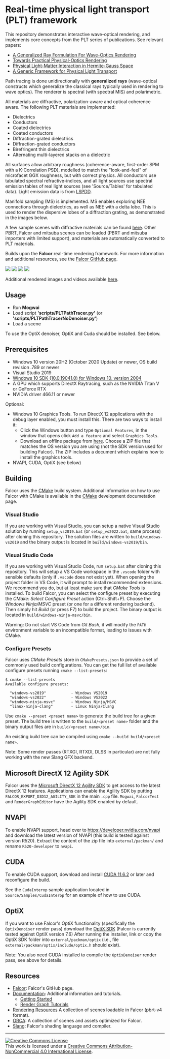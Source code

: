 
# Real-time physical light transport (PLT) framework

This repository demonstrates interactive wave-optical rendering, and implements core concepts from the PLT series of publications. See relevant papers:
- [A Generalized Ray Formulation For Wave-Optics Rendering]()
- [Towards Practical Physical-Optics Rendering](https://ssteinberg.xyz/2022/04/03/practical_plt/)
- [Physical Light-Matter Interaction in Hermite-Gauss Space](https://ssteinberg.xyz/2021/07/31/physical_light_matter_interaction_hg_space/)
- [A Generic Framework for Physical Light Transport](https://ssteinberg.xyz/2021/04/26/generic_physical_light_transport_framework/)

Path tracing is done unidirectionally with **generalized rays** (wave-optical constructs which generalize the classical rays typically used in rendering to wave optics).
The renderer is spectral (with spectral MIS) and polarimetric.

All materials are diffractive, polarization-aware and optical coherence aware.
The following PLT materials are implemented:
- Dielectrics
- Conductors
- Coated dielectrics
- Coated conductors
- Diffraction-grated dielectrics
- Diffraction-grated conductors
- Birefringent thin dielectrics
- Alternating multi-layered stacks on a dielectric

All surfaces allow arbitrary roughness (coherence-aware, first-order SPM with a K-Correlation PSD), modelled to match the "look-and-feel" of microfacet GGX roughness, but with correct physics.
All conductors use tabulated spectral refractive-indices, and all light sources use spectral emission tables of real light sources (see 'Source/Tables' for tabulated data). Light emission data is from [LSPDD](https://lspdd.org).

Manifold sampling (MS) is implemented. MS enables exploring NEE connections through dielectrics, as well as NEE with a delta lobe. This is used to render the dispersive lobes of a diffraction grating, as demonstrated in the images below.

A few sample scenes with diffractive materials can be found [here]().
Other PBRT, Falcor and mitsuba scenes can be loaded (PBRT and mitsuba importers with limited support), and materials are automatically converted to PLT materials.

Builds upon the **Falcor** real-time rendering framework.
For more information and additional resources, see the [Falcor GitHub page](https://github.com/NVIDIAGameWorks/Falcor).

![](docs/images/image1.png)
![](docs/images/image7.png)
![](docs/images/image5.png)
![](docs/images/image6.png)

Additional rendered images and videos available [here]().


## Usage
- Run **Mogwai**
- Load script **'scripts/PLTPathTracer.py'** (or **'scripts/PLTPathTracerNoDenoiser.py'**)
- Load a scene

To use the OptiX denoiser, OptiX and Cuda should be installed. See below.

## Prerequisites
- Windows 10 version 20H2 (October 2020 Update) or newer, OS build revision .789 or newer
- Visual Studio 2019
- [Windows 10 SDK (10.0.19041.0) for Windows 10, version 2004](https://developer.microsoft.com/en-us/windows/downloads/windows-10-sdk/)
- A GPU which supports DirectX Raytracing, such as the NVIDIA Titan V or GeForce RTX
- NVIDIA driver 466.11 or newer

Optional:
- Windows 10 Graphics Tools. To run DirectX 12 applications with the debug layer enabled, you must install this. There are two ways to install it:
    - Click the Windows button and type `Optional Features`, in the window that opens click `Add a feature` and select `Graphics Tools`.
    - Download an offline package from [here](https://docs.microsoft.com/en-us/windows-hardware/test/hlk/windows-hardware-lab-kit#supplemental-content-for-graphics-media-and-mean-time-between-failures-mtbf-tests). Choose a ZIP file that matches the OS version you are using (not the SDK version used for building Falcor). The ZIP includes a document which explains how to install the graphics tools.
- NVAPI, CUDA, OptiX (see below)

## Building
Falcor uses the [CMake](https://cmake.org) build system. Additional information on how to use Falcor with CMake is available in the [CMake](docs/development/cmake.md) development documetation page.

### Visual Studio
If you are working with Visual Studio, you can setup a native Visual Studio solution by running `setup_vs2019.bat` (or `setup_vs2022.bat`, same process) after cloning this repository. The solution files are written to `build/windows-vs2019` and the binary output is located in `build/windows-vs2019/bin`.


### Visual Studio Code
If you are working with Visual Studio Code, run `setup.bat` after cloning this repository. This will setup a VS Code workspace in the `.vscode` folder with sensible defaults (only if `.vscode` does not exist yet). When opening the project folder in VS Code, it will prompt to install recommended extensions. We recommend you do, but at least make sure that _CMake Tools_ is installed. To build Falcor, you can select the configure preset by executing the _CMake: Select Configure Preset_ action (Ctrl+Shift+P). Choose the _Windows Ninja/MSVC_ preset (or one for a different rendering backend). Then simply hit _Build_ (or press F7) to build the project. The binary output is located in `build/windows-ninja-msvc/bin`.

Warning: Do not start VS Code from _Git Bash_, it will modify the `PATH` environment variable to an incompatible format, leading to issues with CMake.

### Configure Presets
Falcor uses _CMake Presets_ store in `CMakePresets.json` to provide a set of commonly used build configurations. You can get the full list of available configure presets running `cmake --list-presets`:

```
$ cmake --list-presets
Available configure presets:

  "windows-vs2019"           - Windows VS2019
  "windows-vs2022"           - Windows VS2022
  "windows-ninja-msvc"       - Windows Ninja/MSVC
  "linux-ninja-clang"        - Linux Ninja/Clang
```

Use `cmake --preset <preset name>` to generate the build tree for a given preset. The build tree is written to the `build/<preset name>` folder and the binary output files are in `build/<preset name>/bin`.

An existing build tree can be compiled using `cmake --build build/<preset name>`.

Note: Some render passes (RTXGI, RTXDI, DLSS in particular) are not fully working with the new Slang GFX backend.

## Microsoft DirectX 12 Agility SDK
Falcor uses the [Microsoft DirectX 12 Agility SDK](https://devblogs.microsoft.com/directx/directx12agility/) to get access to the latest DirectX 12 features. Applications can enable the Agility SDK by putting `FALCOR_EXPORT_D3D12_AGILITY_SDK` in the main `.cpp` file. `Mogwai`, `FalcorTest` and `RenderGraphEditor` have the Agility SDK enabled by default.

## NVAPI
To enable NVAPI support, head over to https://developer.nvidia.com/nvapi and download the latest version of NVAPI (this build is tested against version R520).
Extract the content of the zip file into `external/packman/` and rename `R520-developer` to `nvapi`.

## CUDA
To enable CUDA support, download and install [CUDA 11.6.2](https://developer.nvidia.com/cuda-11-6-2-download-archive) or later and reconfigure the build.

See the `CudaInterop` sample application located in `Source/Samples/CudaInterop` for an example of how to use CUDA.

## OptiX
If you want to use Falcor's OptiX functionality (specifically the `OptixDenoiser` render pass) download the [OptiX SDK](https://developer.nvidia.com/designworks/optix/download) (Falcor is currently tested against OptiX version 7.6) After running the installer, link or copy the OptiX SDK folder into `external/packman/optix` (i.e., file `external/packman/optix/include/optix.h` should exist).

Note: You also need CUDA installed to compile the `OptixDenoiser` render pass, see above for details.

## Resources
- [Falcor](https://github.com/NVIDIAGameWorks/Falcor): Falcor's GitHub page.
- [Documentation](./docs/index.md): Additional information and tutorials.
    - [Getting Started](./docs/getting-started.md)
    - [Render Graph Tutorials](./docs/tutorials/index.md)
- [Rendering Resources](https://benedikt-bitterli.me/resources) A collection of scenes loadable in Falcor (pbrt-v4 format).
- [ORCA](https://developer.nvidia.com/orca): A collection of scenes and assets optimized for Falcor.
- [Slang](https://github.com/shader-slang/slang): Falcor's shading language and compiler.

---

<a rel="license" href="http://creativecommons.org/licenses/by-nc/4.0/"><img alt="Creative Commons License" style="border-width:0" src="https://i.creativecommons.org/l/by-nc/4.0/88x31.png" /></a><br />This work is licensed under a <a rel="license" href="http://creativecommons.org/licenses/by-nc/4.0/">Creative Commons Attribution-NonCommercial 4.0 International License</a>.
